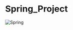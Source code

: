 # Spring_Project

![Spring](https://img.shields.io/badge/spring-%236DB33F.svg?style=for-the-badge&logo=spring&logoColor=white)
